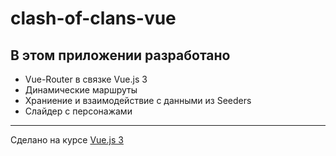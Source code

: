 # clash-of-clans-vue

## В этом приложении разработано

* Vue-Router в связке Vue.js 3
* Динамические маршруты
* Храниение и взаимодействие с данными из Seeders
* Слайдер с персонажами
---
Сделано на курсе [Vue.js 3](https://tocode.ru/courses/vuejs-3-s-nulya-do-rezultata/)


<!-- // "serve": "SET NODE_OPTIONS=--openssl-legacy-provider && vue-cli-service serve",
//      "build": "SET NODE_OPTIONS=--openssl-legacy-provider && vue-cli-service build" -->

<!--
"serve": "vue-cli-service serve",
"build": "vue-cli-service build"

 -->